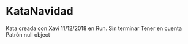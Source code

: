 # KataNavidad

Kata creada con Xavi 11/12/2018  en Run. 
Sin terminar
Tener en cuenta Patrón null object
